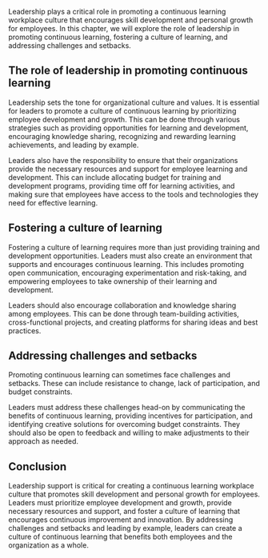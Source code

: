 
Leadership plays a critical role in promoting a continuous learning workplace culture that encourages skill development and personal growth for employees. In this chapter, we will explore the role of leadership in promoting continuous learning, fostering a culture of learning, and addressing challenges and setbacks.

The role of leadership in promoting continuous learning
-------------------------------------------------------

Leadership sets the tone for organizational culture and values. It is essential for leaders to promote a culture of continuous learning by prioritizing employee development and growth. This can be done through various strategies such as providing opportunities for learning and development, encouraging knowledge sharing, recognizing and rewarding learning achievements, and leading by example.

Leaders also have the responsibility to ensure that their organizations provide the necessary resources and support for employee learning and development. This can include allocating budget for training and development programs, providing time off for learning activities, and making sure that employees have access to the tools and technologies they need for effective learning.

Fostering a culture of learning
-------------------------------

Fostering a culture of learning requires more than just providing training and development opportunities. Leaders must also create an environment that supports and encourages continuous learning. This includes promoting open communication, encouraging experimentation and risk-taking, and empowering employees to take ownership of their learning and development.

Leaders should also encourage collaboration and knowledge sharing among employees. This can be done through team-building activities, cross-functional projects, and creating platforms for sharing ideas and best practices.

Addressing challenges and setbacks
----------------------------------

Promoting continuous learning can sometimes face challenges and setbacks. These can include resistance to change, lack of participation, and budget constraints.

Leaders must address these challenges head-on by communicating the benefits of continuous learning, providing incentives for participation, and identifying creative solutions for overcoming budget constraints. They should also be open to feedback and willing to make adjustments to their approach as needed.

Conclusion
----------

Leadership support is critical for creating a continuous learning workplace culture that promotes skill development and personal growth for employees. Leaders must prioritize employee development and growth, provide necessary resources and support, and foster a culture of learning that encourages continuous improvement and innovation. By addressing challenges and setbacks and leading by example, leaders can create a culture of continuous learning that benefits both employees and the organization as a whole.
